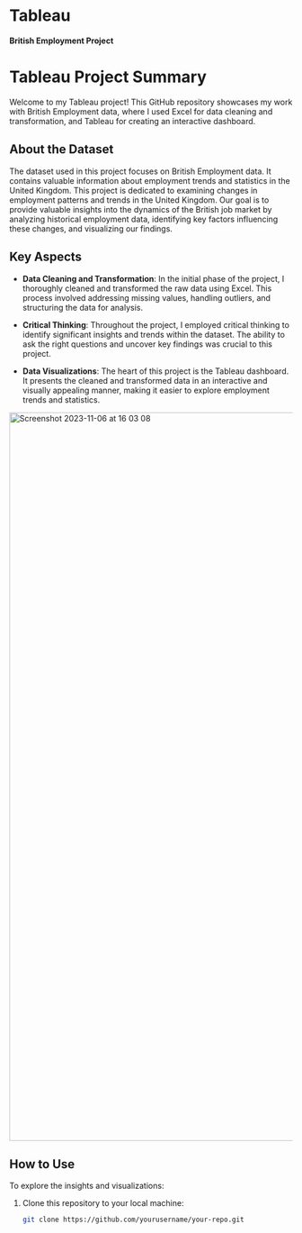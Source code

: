 # Tableau
**British Employment Project**

# Tableau Project Summary

Welcome to my Tableau project! This GitHub repository showcases my work with British Employment data, where I used Excel for data cleaning and transformation, and Tableau for creating an interactive dashboard.

## About the Dataset

The dataset used in this project focuses on British Employment data. It contains valuable information about employment trends and statistics in the United Kingdom. This project is dedicated to examining changes in employment patterns and trends in the United Kingdom. Our goal is to provide valuable insights into the dynamics of the British job market by analyzing historical employment data, identifying key factors influencing these changes, and visualizing our findings.
## Key Aspects

- **Data Cleaning and Transformation**: In the initial phase of the project, I thoroughly cleaned and transformed the raw data using Excel. This process involved addressing missing values, handling outliers, and structuring the data for analysis.

- **Critical Thinking**: Throughout the project, I employed critical thinking to identify significant insights and trends within the dataset. The ability to ask the right questions and uncover key findings was crucial to this project.

- **Data Visualizations**: The heart of this project is the Tableau dashboard. It presents the cleaned and transformed data in an interactive and visually appealing manner, making it easier to explore employment trends and statistics.

<img width="1294" alt="Screenshot 2023-11-06 at 16 03 08" src="https://github.com/PaulIsmael/Tableau/assets/150025834/445cb525-35b7-4a37-98bc-5f51ff39f7d8">



## How to Use

To explore the insights and visualizations:

1. Clone this repository to your local machine:

   ```bash
   git clone https://github.com/yourusername/your-repo.git
